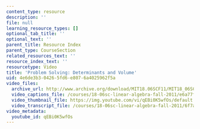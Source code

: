 ```yaml
---
content_type: resource
description: ''
file: null
learning_resource_types: []
optional_tab_title: ''
optional_text: ''
parent_title: Resource Index
parent_type: CourseSection
related_resources_text: ''
resource_index_text: ''
resourcetype: Video
title: 'Problem Solving: Determinants and Volume'
uid: 4e6de3b3-0426-5fd6-e807-6a4025962f5a
video_files:
  archive_url: http://www.archive.org/download/MIT18.06SCF11/MIT18_06SC_110609_L4_300k.mp4
  video_captions_file: /courses/18-06sc-linear-algebra-fall-2011/e6a77f3fa28c540ab8c2abbade251da9_qEBi0K5wfOs.vtt
  video_thumbnail_file: https://img.youtube.com/vi/qEBi0K5wfOs/default.jpg
  video_transcript_file: /courses/18-06sc-linear-algebra-fall-2011/6f7a3bc7c3fea17e79e5288c7cc743cc_qEBi0K5wfOs.pdf
video_metadata:
  youtube_id: qEBi0K5wfOs
---
```

